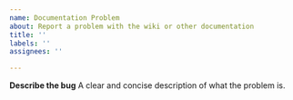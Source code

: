 ```yaml
---
name: Documentation Problem
about: Report a problem with the wiki or other documentation
title: ''
labels: ''
assignees: ''

---
```


**Describe the bug**
A clear and concise description of what the problem is.
